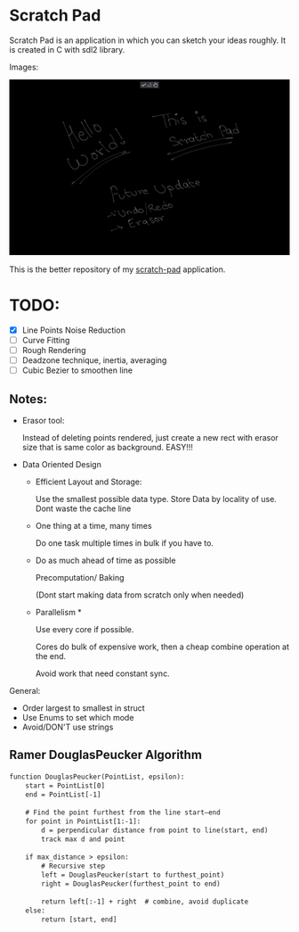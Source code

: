 # Scratch Pad

Scratch Pad is an application in which you can sketch your ideas roughly. It is created in C with sdl2 library.

Images:

![Hello World](Images/hello_world.png)

This is the better repository of my [scratch-pad](https://github.com/KenniBlank/scratch-pad) application.

# TODO:
- [X] Line Points Noise Reduction
- [ ] Curve Fitting
- [ ] Rough Rendering
- [ ] Deadzone technique, inertia, averaging
- [ ] Cubic Bezier to smoothen line

## Notes:

- Erasor tool:

    Instead of deleting points rendered, just create a new rect with erasor size that is same color as background. EASY!!!

- Data Oriented Design

    - Efficient Layout and Storage:

        Use the smallest possible data type.
        Store Data by locality of use.
        Dont waste the cache line

    - One thing at a time, many times

        Do one task multiple times in bulk if you have to.

    - Do as much ahead of time as possible

        Precomputation/ Baking

        (Dont start making data from scratch only when needed)

    - Parallelism *

        Use every core if possible.

        Cores do bulk of expensive work, then a cheap combine operation at the end.

        Avoid work that need constant sync.

General:
- Order largest to smallest in struct
- Use Enums to set which mode
- Avoid/DON'T use strings


## Ramer DouglasPeucker Algorithm
```
function DouglasPeucker(PointList, epsilon):
    start = PointList[0]
    end = PointList[-1]

    # Find the point furthest from the line start–end
    for point in PointList[1:-1]:
        d = perpendicular distance from point to line(start, end)
        track max d and point

    if max_distance > epsilon:
        # Recursive step
        left = DouglasPeucker(start to furthest_point)
        right = DouglasPeucker(furthest_point to end)

        return left[:-1] + right  # combine, avoid duplicate
    else:
        return [start, end]
```
